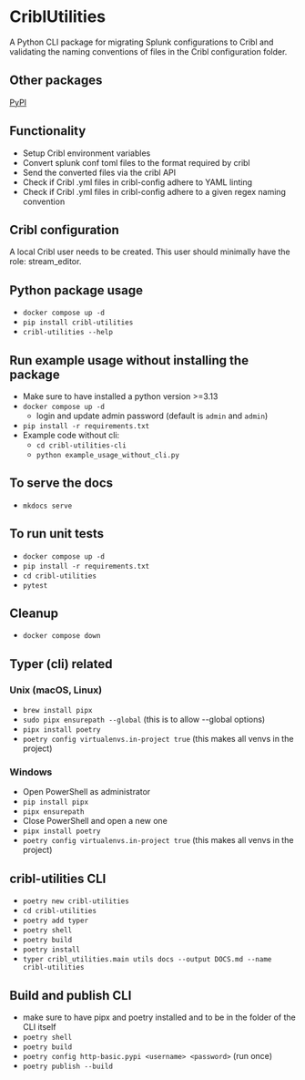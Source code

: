 # CriblUtilities
A Python CLI package for migrating Splunk configurations to Cribl and validating the naming conventions of files in the Cribl configuration folder.

## Other packages
[PyPI](https://pypi.org/project/cribl-utilities/)

## Functionality
- Setup Cribl environment variables
- Convert splunk conf toml files to the format required by cribl
- Send the converted files via the cribl API
- Check if Cribl .yml files in cribl-config adhere to YAML linting
- Check if Cribl .yml files in cribl-config adhere to a given regex naming convention

## Cribl configuration 
A local Cribl user needs to be created. This user should minimally have the role: stream_editor.

## Python package usage
- `docker compose up -d`
- `pip install cribl-utilities`
- `cribl-utilities --help`

## Run example usage without installing the package
- Make sure to have installed a python version >=3.13
- `docker compose up -d`
  - login and update admin password (default is `admin` and `admin`)
- `pip install -r requirements.txt`
- Example code without cli:
  - `cd cribl-utilities-cli`
  - `python example_usage_without_cli.py`

## To serve the docs
- `mkdocs serve`

## To run unit tests
- `docker compose up -d`
- `pip install -r requirements.txt`
- `cd cribl-utilities`
- `pytest`

## Cleanup
- `docker compose down`

## Typer (cli) related
### Unix (macOS, Linux)
- `brew install pipx`
- `sudo pipx ensurepath --global` (this is to allow --global options)
- `pipx install poetry`
- `poetry config virtualenvs.in-project true` (this makes all venvs in the project)
### Windows
-  Open PowerShell as administrator
- `pip install pipx`
- `pipx ensurepath` 
-  Close PowerShell and open a new one
- `pipx install poetry`
- `poetry config virtualenvs.in-project true` (this makes all venvs in the project)

## cribl-utilities CLI
- `poetry new cribl-utilities`
- `cd cribl-utilities`
- `poetry add typer`
- `poetry shell`
- `poetry build`
- `poetry install`
- `typer cribl_utilities.main utils docs --output DOCS.md --name cribl-utilities`

## Build and publish CLI
- make sure to have pipx and poetry installed and to be in the folder of the CLI itself
- `poetry shell`
- `poetry build`
- `poetry config http-basic.pypi <username> <password>` (run once)
- `poetry publish --build`
